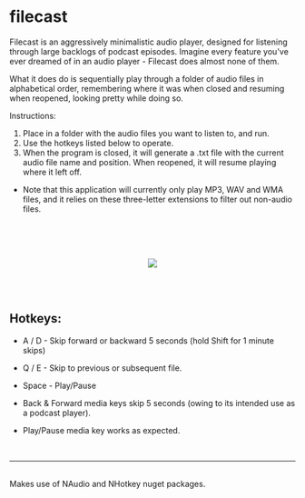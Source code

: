 # filecast

Filecast is an aggressively minimalistic audio player, designed for listening through large backlogs of podcast episodes. Imagine every feature you've ever dreamed of in an audio player - Filecast does almost none of them.

What it does do is sequentially play through a folder of audio files in alphabetical order, remembering where it was when closed and resuming when reopened, looking pretty while doing so.

Instructions:
1) Place in a folder with the audio files you want to listen to, and run.
3) Use the hotkeys listed below to operate.
2) When the program is closed, it will generate a .txt file with the current audio file name and position. When reopened, it will resume playing where it left off.

-	Note that this application will currently only play MP3, WAV and WMA files, and it relies on these three-letter extensions to filter out non-audio files.

<br><br><br>
<p align="center">
<img src="https://user-images.githubusercontent.com/29918840/235314267-71107691-68c8-47bd-92ee-509e1921710a.png">
</p>
<br><br>

## Hotkeys:
- A / D - Skip forward or backward 5 seconds (hold Shift for 1 minute skips)
- Q / E - Skip to previous or subsequent file.
- Space - Play/Pause

- Back & Forward media keys skip 5 seconds (owing to its intended use as a podcast player).
- Play/Pause media key works as expected.
<br>

_____________
<br>
Makes use of NAudio and NHotkey nuget packages.
